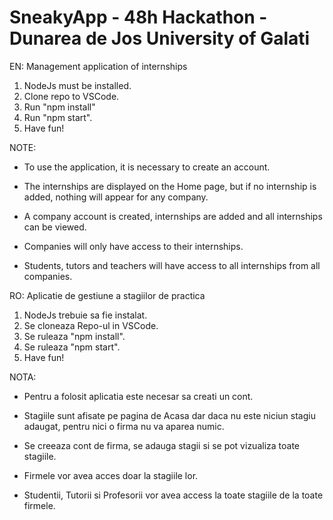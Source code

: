# SneakyApp - 48h Hackathon - Dunarea de Jos University of Galati 

EN:
Management application of internships

1. NodeJs must be installed.
2. Clone repo to VSCode.
3. Run "npm install"
4. Run "npm start".
5. Have fun!

NOTE:

- To use the application, it is necessary to create an account.
- The internships are displayed on the Home page, but if no internship is added, nothing will appear for any company.
- A company account is created, internships are added and all internships can be viewed.

- Companies will only have access to their internships.
- Students, tutors and teachers will have access to all internships from all companies.

RO:
Aplicatie de gestiune a stagiilor de practica

1. NodeJs trebuie sa fie instalat.
2. Se cloneaza Repo-ul in VSCode.
3. Se ruleaza "npm install".
4. Se ruleaza "npm start".
5. Have fun!

NOTA:

- Pentru a folosit aplicatia este necesar sa creati un cont.
- Stagiile sunt afisate pe pagina de Acasa dar daca nu este niciun stagiu adaugat, pentru nici o firma nu va aparea numic.
- Se creeaza cont de firma, se adauga stagii si se pot vizualiza toate stagiile.

- Firmele vor avea acces doar la stagiile lor.
- Studentii, Tutorii si Profesorii vor avea access la toate stagiile de la toate firmele.
